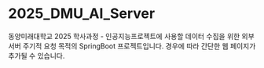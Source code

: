 # 2025_DMU_AI_Server
동양미래대학교 2025 학사과정 - 인공지능프로젝트에 사용할 데이터 수집을 위한 외부 서버 주기적 요청 목적의 SpringBoot 프로젝트입니다. 경우에 따라 간단한 웹 페이지가 추가될 수 있습니다. 
